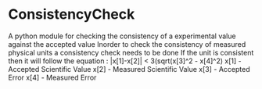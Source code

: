 # ConsistencyCheck
A python module for checking the consistency of a experimental value against the accepted value
Inorder to check the consistency of measured physical units a consistency check needs to be done
If the unit is consistent then it will follow the equation : |x[1]-x[2]| < 3(sqrt(x[3]^2 - x[4]^2)
x[1] - Accepted Scientific Value
x[2] - Measured Scientific Value
x[3] - Accepted Error
x[4] - Measured Error
